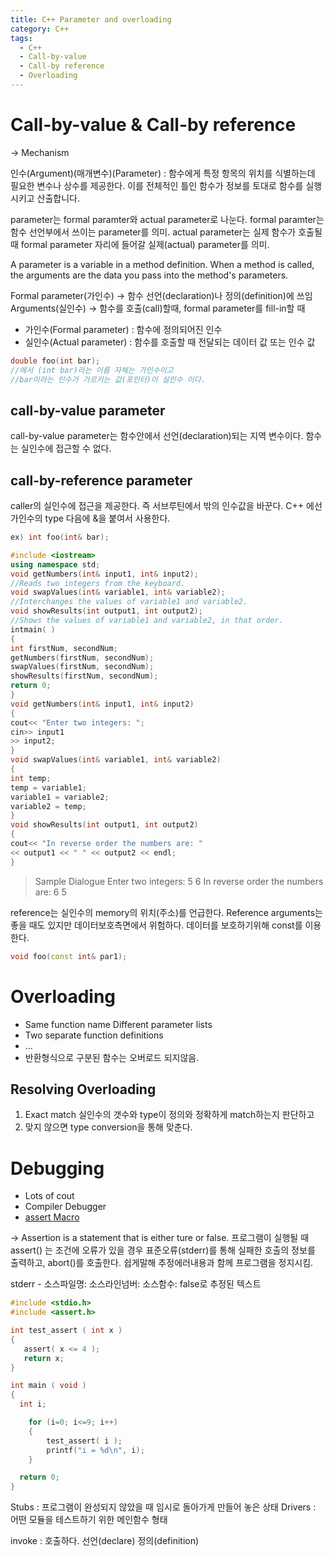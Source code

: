 ```yaml
---
title: C++ Parameter and overloading
category: C++
tags:
  - C++
  - Call-by-value
  - Call-by reference
  - Overloading
---
```


# Call-by-value & Call-by reference

-> Mechanism

인수(Argument)(매개변수)(Parameter) : 함수에게 특정 항목의 위치를 식별하는데 필요한 변수나 상수를 제공한다. 이를 전체적인 틀인 함수가 정보를 토대로 함수를 실행시키고 산출합니다.

parameter는 formal paramter와 actual parameter로 나눈다.
formal paramter는 함수 선언부에서 쓰이는 parameter를 의미.
actual parameter는 실제 함수가 호출될 때 formal parameter 자리에 들어갈 실제(actual) parameter를 의미.

A parameter is a variable in a method definition. When a method is called, the arguments are the data you pass into the method's parameters.


Formal parameter(가인수) -> 함수 선언(declaration)나 정의(definition)에 쓰임  
Arguments(실인수) -> 함수를 호출(call)할때, formal parameter를 fill-in할 때

- 가인수(Formal parameter) : 함수에 정의되어진 인수
- 실인수(Actual parameter) : 함수를 호출할 때 전달되는 데이터 값 또는 인수 값


~~~C++
double foo(int bar);
//에서 (int bar)라는 이름 자체는 가인수이고 
//bar이라는 인수가 가르키는 값(포인터)이 실인수 이다.
~~~

## call-by-value parameter

call-by-value parameter는 함수안에서 선언(declaration)되는 지역 변수이다.
함수는 실인수에 접근할 수 없다.

## call-by-reference parameter

caller의 실인수에 접근을 제공한다. 즉 서브루틴에서 밖의 인수값을 바꾼다.
C++ 에선 가인수의 type 다음에 &을 붙여서 사용한다.

~~~C++
ex) int foo(int& bar);
~~~

~~~c++
#include <iostream>
using namespace std;
void getNumbers(int& input1, int& input2);
//Reads two integers from the keyboard.
void swapValues(int& variable1, int& variable2);
//Interchanges the values of variable1 and variable2.
void showResults(int output1, int output2);
//Shows the values of variable1 and variable2, in that order.
intmain( )
{
int firstNum, secondNum;
getNumbers(firstNum, secondNum);
swapValues(firstNum, secondNum);
showResults(firstNum, secondNum);
return 0;
}
void getNumbers(int& input1, int& input2)
{
cout<< "Enter two integers: ";
cin>> input1
>> input2;
}
void swapValues(int& variable1, int& variable2)
{
int temp;
temp = variable1;
variable1 = variable2;
variable2 = temp;
}
void showResults(int output1, int output2)
{
cout<< "In reverse order the numbers are: "
<< output1 << " " << output2 << endl;
}
~~~

>Sample Dialogue
>Enter two integers: 5 6
>In reverse order the numbers are: 6 5

reference는 실인수의 memory의 위치(주소)를 언급한다.
Reference arguments는 좋을 때도 있지만 데이터보호측면에서 위험하다.
데이터를 보호하기위해 const를 이용한다.

~~~c++
void foo(const int& par1);
~~~

# Overloading

- Same function name Different parameter lists
- Two separate function definitions
- ...
- 반환형식으로 구분된 함수는 오버로드 되지않음.

## Resolving Overloading

1. Exact match
  실인수의 갯수와 type이 정의와 정확하게 match하는지 판단하고
2. 맞지 않으면 type conversion을 통해 맞춘다.

# Debugging

- Lots of cout
- Compiler Debugger
- [assert Macro](https://ko.wikipedia.org/wiki/Assert.h)

-> Assertion is a statement that is either ture or false.
프로그램이 실행될 때 assert() 는 조건에 오류가 있을 경우 표준오류(stderr)를 통해 실패한 호출의 정보를 출력하고, abort()를 호출한다.
쉽게말해 추정에러내용과 함께 프로그램을 정지시킴.

stderr - 소스파일명: 소스라인넘버: 소스함수: false로 추정된 텍스트

~~~c
#include <stdio.h>
#include <assert.h>

int test_assert ( int x )
{
   assert( x <= 4 );
   return x;
}

int main ( void ) 
{
  int i;

    for (i=0; i<=9; i++)
    {
        test_assert( i );
        printf("i = %d\n", i);
    }

  return 0;
}
~~~

Stubs : 프로그램이 완성되지 않았을 때 임시로 돌아가게 만들어 놓은 상태
Drivers : 어떤 모듈을 테스트하기 위한 메인함수 형태

invoke : 호출하다.
선언(declare)
정의(definition)